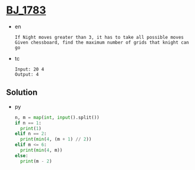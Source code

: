 # [BJ_1783](https://acmicpc.net/problem/1783)

* en

  ```en
  If Night moves greater than 3, it has to take all possible moves
  Given chessboard, find the maximum number of grids that knight can go
  ```

* tc

  ```tc
  Input: 20 4
  Output: 4
  ```

## Solution

* py

  ```py
  n, m = map(int, input().split())
  if n == 1:
    print(1)
  elif n == 2:
    print(min(4, (m + 1) // 2))
  elif m <= 6:
    print(min(4, m))
  else:
    print(m - 2)
  ```
